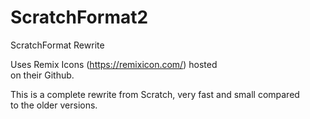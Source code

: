 # ScratchFormat2
ScratchFormat Rewrite

Uses Remix Icons (https://remixicon.com/) hosted  
on their Github.  

This is a complete rewrite from Scratch, very fast and small compared  
to the older versions.
